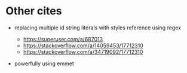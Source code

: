 # Other cites

- replacing multiple id string literals with styles reference using regex
    - https://superuser.com/a/687013
    - https://stackoverflow.com/a/14059453/17712310
    - https://stackoverflow.com/a/34719092/17712310


- powerfully using emmet